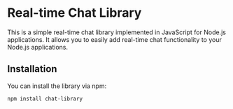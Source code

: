 # Real-time Chat Library

This is a simple real-time chat library implemented in JavaScript for Node.js applications. It allows you to easily add real-time chat functionality to your Node.js applications.

## Installation

You can install the library via npm:

```bash
npm install chat-library
